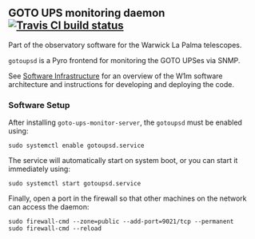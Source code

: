 ## GOTO UPS monitoring daemon [![Travis CI build status](https://travis-ci.org/warwick-one-metre/gotoupsd.svg?branch=master)](https://travis-ci.org/warwick-one-metre/gotoupsd)

Part of the observatory software for the Warwick La Palma telescopes.

`gotoupsd` is a Pyro frontend for monitoring the GOTO UPSes via SNMP.

See [Software Infrastructure](https://github.com/warwick-one-metre/docs/wiki/Software-Infrastructure) for an overview of the W1m software architecture and instructions for developing and deploying the code.

### Software Setup

After installing `goto-ups-monitor-server`, the `gotoupsd` must be enabled using:
```
sudo systemctl enable gotoupsd.service
```

The service will automatically start on system boot, or you can start it immediately using:
```
sudo systemctl start gotoupsd.service
```

Finally, open a port in the firewall so that other machines on the network can access the daemon:
```
sudo firewall-cmd --zone=public --add-port=9021/tcp --permanent
sudo firewall-cmd --reload
```
